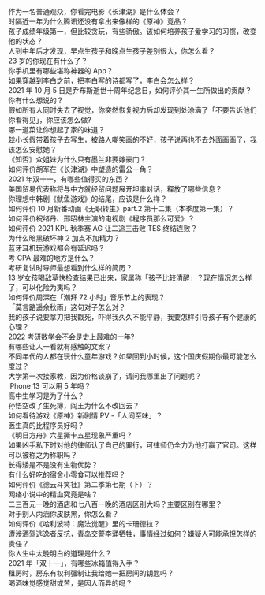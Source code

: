 作为一名普通观众，你看完电影《长津湖》是什么体会？  
时隔近一年为什么腾讯还没有拿出来像样的《原神》竞品？  
孩子成绩年级第一，但比较贪玩，有些骄傲。该如何培养孩子爱学习的习惯，改变他的状态？  
人到中年后才发现，早点生孩子和晚点生孩子差别很大，你怎么看？  
23 岁的你现在有什么了？  
你手机里有哪些堪称神器的 App？  
如果穿越到李白之前，把李白写的诗都写了，李白会怎么样？  
2021 年 10 月 5 日是乔布斯逝世十周年纪念日，如何评价其一生所做出的贡献？你有什么想说的？  
假如所有人同时失去了视觉，你突然恢复视力后却发现到处涂满了「不要告诉他们你看得见」，你应该怎么做?  
哪一道菜让你想起了家的味道？  
趁小长假带着孩子去写生，被路人嘲笑画的不好，孩子说再也不去外面画画了，我该怎么安慰她？  
《知否》众姐妹为什么只有墨兰非要嫁豪门？  
如何评价胡军在《长津湖》中塑造的雷公一角？  
2021 年双十一，有哪些值得买的东西？  
美国贸易代表称将与中方就经贸问题展开坦率对话，释放了哪些信息？  
你理想中韩剧《鱿鱼游戏》的结尾，应该是什么样？  
如何评价 10 月新番动画《无职转生》part.2 第十二集（本季度第一集）？  
如何评价祝绪丹、邢昭林主演的电视剧《程序员那么可爱》？  
如何评价 2021 KPL 秋季赛 AG 让二追三击败 TES 终结连败？  
为什么暗黑破坏神 2 加点不加精力？  
蓝牙耳机玩游戏都会有延迟吗？  
考 CPA 最难的地方是什么？  
考研复试时导师最想看到什么样的简历？  
13 岁女孩喝敌草快检查结果已出来，家属称「孩子比较清醒」？现在情况怎么样了，可以化险为夷吗？  
如何评价周深在「潮拜 72 小时」音乐节上的表现？  
「莫言路遥余秋雨」这句对子怎么对？  
我的孩子说要拿刀把我戳死，吓得我久久不能平静，我要怎样引导孩子有个健康的心理？  
2022 考研数学会不会是史上最难的一年?  
有哪些让人一看就有感触的文案？  
不同年代的人都在玩什么童年游戏？如果回到小时候，这个国庆假期你最可能怎么度过？  
大学第一次接家教，因为价格谈崩了，请问我哪里出了问题呢？  
iPhone 13 可以用 5 年吗？  
高中生学习是为了什么？  
孙悟空改了生死簿，阎王为什么不改回去？  
如何看待游戏《原神》新剧情 PV -「人间至味」？  
医生真的比程序员好吗？  
《明日方舟》六星撕卡五星现象严重吗？  
如果凶手私下时对他的律师认了自己的罪行，可律师仍全力为他打赢了官司。这样可以被称之为称职吗？  
长得矮是不是没有生物优势？  
有什么好吃的宿舍小零食可以推荐吗？  
如何评价《德云斗笑社》第二季第七期（下）？  
网络小说中的精血究竟是啥？  
二三百元一晚的酒店和七八百一晚的酒店区别大吗？主要区别在哪里？  
对于别人内涵你皮肤黑，你怎么看？  
如何评价《哈利波特：魔法觉醒》里的卡珊德拉？  
遭涉酒驾逃逸者反抗，青岛交警李涌牺牲，事情经过如何？嫌疑人可能承担怎样的责任？  
你人生中太晚明白的道理是什么？  
2021 年「双十一」，有哪些冰箱值得入手？  
租房时，房东有权利强制让我给她一把房间的钥匙吗？  
喝酒味觉感觉甜或苦，是因人而异的吗？  
